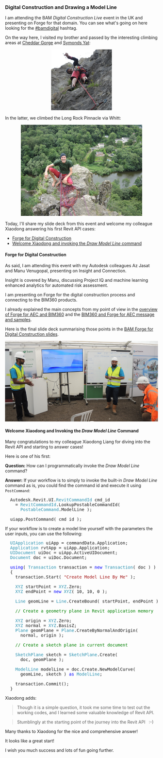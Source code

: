 <head>
<meta http-equiv="Content-Type" content="text/html; charset=utf-8">
<link rel="stylesheet" type="text/css" href="bc.css">
<!--
<script src="https://cdn.rawgit.com/google/code-prettify/master/loader/run_prettify.js" type="text/javascript"></script>
-->
</head>

<!---

- https://twitter.com/jeremytammik/status/1009750141748875264
  Forge for Digital Construction at #bamdigital with Az Jasat and @Manu_Venugopal, presenting on Insight and Connection #RevitAPI @AutodeskRevit #bim #dynamobim @AutodeskForge #ForgeDevCon

- 14337750 [Invoke the "Draw Model Line" Command]

Digital construction slide deck and drawing a model line in the #RevitAPI @AutodeskRevit #bim #dynamobim @AutodeskForge #ForgeDevCon http://bit.ly/bamslides

I am attending the BAM <i>Digital Construction Live</i> event in the UK and presenting on Forge for that domain.
Today, I'll share my slide deck from this event and welcome my colleague Xiaodong answering his first Revit API cases
&ndash; Forge for Digital Construction
&ndash; Welcome Xiaodong and invoking the <i>Draw Model Line</i> command...

--->

### Digital Construction and Drawing a Model Line

I am attending the BAM <i>Digital Construction Live</i> event in the UK and presenting on Forge for that domain.
You can see what's going on here looking for
the [#bamdigital](https://twitter.com/search?q=%23bamdigital) hashtag.

On the way here, I visited my brother and passed by the interesting climbing areas
at [Cheddar Gorge](https://en.wikipedia.org/wiki/Cheddar_Gorge)
and [Symonds Yat](https://en.wikipedia.org/wiki/Symonds_Yat):

<center>
<img src="img/119_jeremy_leading_600.jpg" alt="Cheddar Gorge" width="200"/>
</center>

In the latter, we climbed the Long Rock Pinnacle via Whitt:

<center>
<img src="img/143_jeremy_long_rock_pinnacle_800x600.jpg" alt="Long Rock Pinnacle" width="400"/>
</center>

Today, I'll share my slide deck from this event and welcome my colleague Xiaodong answering his first Revit API cases:

- [Forge for Digital Construction](#2) 
- [Welcome Xiaodong and invoking the *Draw Model Line* command](#3) 


#### <a name="2"></a> Forge for Digital Construction

As said, I am attending this event with my Autodesk colleagues Az Jasat and Manu Venugopal, presenting on Insight and Connection.

Insight is covered by Manu, discussing Project IQ and machine learning enhanced analytics for automated risk assessment.

I am presenting on Forge for the digital construction process and connecting to the BIM360 products.

I already explained the main concepts from my point of view in 
the [overview of Forge for AEC and BIM360](http://thebuildingcoder.typepad.com/blog/2018/06/forge-for-aec-and-bim360-overview.html) and
the [BIM360 and Forge for AEC message and samples](http://thebuildingcoder.typepad.com/blog/2018/06/bim360-and-forge-for-aec-real-message-and-samples.html).

Here is the final slide deck summarising those points in
the [BAM Forge for Digital Construction slides](zip/bam_bim360_forge_aec_slides.pdf).

<center>
<img src="img/187_manu_and_az_722x380.jpg" alt="Manu and Az at BAM Digital Construction Live" width="722"/>
</center>


#### <a name="3"></a> Welcome Xiaodong and Invoking the *Draw Model Line* Command

Many congratulations to my colleague Xiaodong Liang for diving into the Revit API and starting to answer cases!

Here is one of his first:

**Question:** How can I programmatically invoke the *Draw Model Line* command?

**Answer:** If your workflow is to simply to invoke the built-in *Draw Model Line* command as is, you could find the command id and execute it using `PostCommand`:

<pre class="code">
&nbsp;&nbsp;Autodesk.Revit.UI.<span style="color:#2b91af;">RevitCommandId</span>&nbsp;cmd_id
&nbsp;&nbsp;&nbsp;&nbsp;=&nbsp;<span style="color:#2b91af;">RevitCommandId</span>.LookupPostableCommandId(
&nbsp;&nbsp;&nbsp;&nbsp;&nbsp;&nbsp;<span style="color:#2b91af;">PostableCommand</span>.ModelLine&nbsp;);
 
&nbsp;&nbsp;uiapp.PostCommand(&nbsp;cmd_id&nbsp;);
</pre>

If your workflow is to create a model line yourself with the parameters the user inputs, you can use the following:

<pre class="code">
  <span style="color:#2b91af;">UIApplication</span>&nbsp;uiApp&nbsp;=&nbsp;commandData.Application;
  <span style="color:#2b91af;">Application</span>&nbsp;rvtApp&nbsp;=&nbsp;uiApp.Application;
  <span style="color:#2b91af;">UIDocument</span>&nbsp;uiDoc&nbsp;=&nbsp;uiApp.ActiveUIDocument;
  <span style="color:#2b91af;">Document</span>&nbsp;doc&nbsp;=&nbsp;uiDoc.Document;
   
  <span style="color:blue;">using</span>(&nbsp;<span style="color:#2b91af;">Transaction</span>&nbsp;transaction&nbsp;=&nbsp;<span style="color:blue;">new</span>&nbsp;<span style="color:#2b91af;">Transaction</span>(&nbsp;doc&nbsp;)&nbsp;)
  {
  &nbsp;&nbsp;transaction.Start(&nbsp;<span style="color:#a31515;">&quot;Create&nbsp;Model&nbsp;Line&nbsp;By&nbsp;Me&quot;</span>&nbsp;);
   
  &nbsp;&nbsp;<span style="color:#2b91af;">XYZ</span>&nbsp;startPoint&nbsp;=&nbsp;<span style="color:#2b91af;">XYZ</span>.Zero;
  &nbsp;&nbsp;<span style="color:#2b91af;">XYZ</span>&nbsp;endPoint&nbsp;=&nbsp;<span style="color:blue;">new</span>&nbsp;<span style="color:#2b91af;">XYZ</span>(&nbsp;10,&nbsp;10,&nbsp;0&nbsp;);
   
  &nbsp;&nbsp;<span style="color:#2b91af;">Line</span>&nbsp;geomLine&nbsp;=&nbsp;<span style="color:#2b91af;">Line</span>.CreateBound(&nbsp;startPoint,&nbsp;endPoint&nbsp;);
   
  &nbsp;&nbsp;<span style="color:green;">//&nbsp;Create&nbsp;a&nbsp;geometry&nbsp;plane&nbsp;in&nbsp;Revit&nbsp;application&nbsp;memory</span>
   
  &nbsp;&nbsp;<span style="color:#2b91af;">XYZ</span>&nbsp;origin&nbsp;=&nbsp;<span style="color:#2b91af;">XYZ</span>.Zero;
  &nbsp;&nbsp;<span style="color:#2b91af;">XYZ</span>&nbsp;normal&nbsp;=&nbsp;<span style="color:#2b91af;">XYZ</span>.BasisZ;
  &nbsp;&nbsp;<span style="color:#2b91af;">Plane</span>&nbsp;geomPlane&nbsp;=&nbsp;<span style="color:#2b91af;">Plane</span>.CreateByNormalAndOrigin(
  &nbsp;&nbsp;&nbsp;&nbsp;normal,&nbsp;origin&nbsp;);
   
  &nbsp;&nbsp;<span style="color:green;">//&nbsp;Create&nbsp;a&nbsp;sketch&nbsp;plane&nbsp;in&nbsp;current&nbsp;document</span>
   
  &nbsp;&nbsp;<span style="color:#2b91af;">SketchPlane</span>&nbsp;sketch&nbsp;=&nbsp;<span style="color:#2b91af;">SketchPlane</span>.Create(
  &nbsp;&nbsp;&nbsp;&nbsp;doc,&nbsp;geomPlane&nbsp;);
   
  &nbsp;&nbsp;<span style="color:#2b91af;">ModelLine</span>&nbsp;modelLine&nbsp;=&nbsp;doc.Create.NewModelCurve(
  &nbsp;&nbsp;&nbsp;&nbsp;geomLine,&nbsp;sketch&nbsp;)&nbsp;<span style="color:blue;">as</span>&nbsp;<span style="color:#2b91af;">ModelLine</span>;
   
  &nbsp;&nbsp;transaction.Commit();
  }
</pre>

Xiaodong adds:

> Though it is a simple question, it took me some time to test out the working codes, and I learned some valuable knowledge of Revit API.

> Stumblingly at the starting point of the journey into the Revit API &nbsp; :-)

Many thanks to Xiaodong for the nice and comprehensive answer!
 
It looks like a great start!
 
I wish you much success and lots of fun going further.
